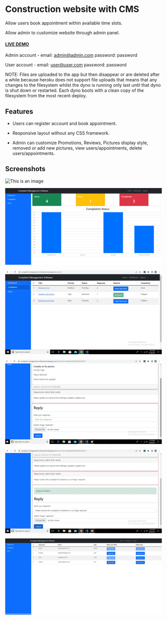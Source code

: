 # Construction website with CMS


Allow users book appointment within available time slots.

Allow admin to customize website through admin panel.

 
#### [LIVE DEMO]( https://construction-cms.herokuapp.com/)

 
Admin account - email: admin@admin.com password: password

User account - email: user@user.com password: password

NOTE: Files are uploaded to the app but then disappear or are deleted after a while because heroku does not support file uploads that means that any changes to the filesystem whilst the dyno is running only last until that dyno is shut down or restarted. Each dyno boots with a clean copy of the filesystem from the most recent deploy.

## Features

- Users can register account and book appointment.

- Responsive layout without any CSS framework.

- Admin can customize Promotions, Reviews, Pictures display style, removed or add new pictures, view users/appointments, delete users/appointments.


## Screenshots

![This is an image](https://github.com/deepak-punia/Construction_CMS/blob/main/uploads/1.gif?raw=true)

![This is an image](https://github.com/deepak-punia/complaint-management-software/blob/main/uploads/dashboard.jpg?raw=true)

![This is an image](https://github.com/deepak-punia/complaint-management-software/blob/main/uploads/screen1.jpg?raw=true)

![This is an image](https://github.com/deepak-punia/complaint-management-software/blob/main/uploads/screen2.jpg?raw=true)

![This is an image](https://github.com/deepak-punia/complaint-management-software/blob/main/uploads/screen3.jpg?raw=true)

![This is an image](https://github.com/deepak-punia/complaint-management-software/blob/main/uploads/users.jpg?raw=true)

 
